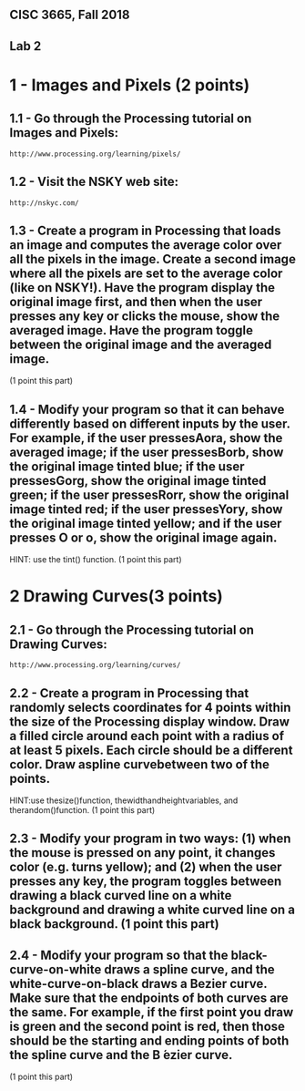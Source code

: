 ## CISC 3665, Fall 2018

## Lab 2

# 1 - Images and Pixels (2 points)

## 1.1 - Go through the Processing tutorial on Images and Pixels:
```
http://www.processing.org/learning/pixels/
```

## 1.2 - Visit the NSKY web site:
```
http://nskyc.com/
```

## 1.3 - Create a program in Processing that loads an image and computes the average color over all the pixels in the image. Create a second image where all the pixels are set to the average color (like on NSKY!). Have the program display the original image first, and then when the user presses any key or clicks the mouse, show the averaged image. Have the program toggle between the original image and the averaged image. 
(1 point this part)

## 1.4 - Modify your program so that it can behave differently based on different inputs by the user. For example, if the user pressesAora, show the averaged image; if the user pressesBorb, show the original image tinted blue; if the user pressesGorg, show the original image tinted green; if the user pressesRorr, show the original image tinted red; if the user pressesYory, show the original image tinted yellow; and if the user presses O or o, show the original image again. 
HINT: use the tint() function. (1 point this part)

# 2 Drawing Curves(3 points)
## 2.1 - Go through the Processing tutorial on Drawing Curves:
```
http://www.processing.org/learning/curves/
```
## 2.2 - Create a program in Processing that randomly selects coordinates for 4 points within the size of the Processing display window. Draw a filled circle around each point with a radius of at least 5 pixels. Each circle should be a different color. Draw aspline curvebetween two of the points.
HINT:use thesize()function, thewidthandheightvariables, and therandom()function. (1 point this part)

## 2.3 - Modify your program in two ways: (1) when the mouse is pressed on any point, it changes color (e.g. turns yellow); and (2) when the user presses any key, the program toggles between drawing a black curved line on a white background and drawing a white curved line on a black background. (1 point this part)

## 2.4 - Modify your program so that the black-curve-on-white draws a spline curve, and the white-curve-on-black draws a Bezier curve. Make sure that the endpoints of both curves are the same. For example, if the first point you draw is green and the second point is red, then those should be the starting and ending points of both the spline curve and the B ́ezier curve.
(1 point this part)
